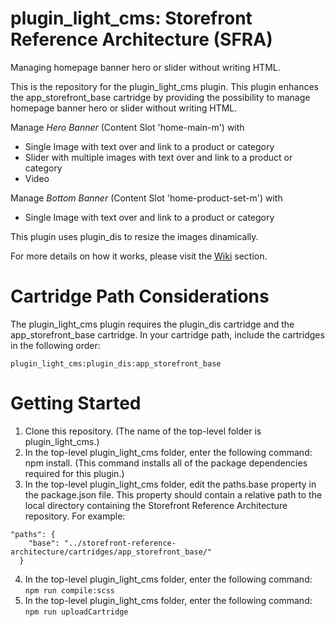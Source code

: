 # plugin_light_cms: Storefront Reference Architecture (SFRA)

Managing homepage banner hero or slider without writing HTML.

This is the repository for the plugin_light_cms plugin. This plugin enhances the app_storefront_base cartridge by providing the possibility to manage homepage banner hero or slider without writing HTML.

Manage *Hero Banner* (Content Slot 'home-main-m') with

* Single Image with text over and link to a product or category
* Slider with multiple images with text over and link to a product or category
* Video

Manage *Bottom Banner* (Content Slot 'home-product-set-m') with

* Single Image with text over and link to a product or category

This plugin uses plugin_dis to resize the images dinamically.

For more details on how it works, please visit the [Wiki](https://github.com/mmatacena/plugin_light_cms/wiki) section.

# Cartridge Path Considerations

The plugin_light_cms plugin requires the plugin_dis cartridge and the app_storefront_base cartridge. In your cartridge path, include the cartridges in the following order:

```
plugin_light_cms:plugin_dis:app_storefront_base
```

# Getting Started

1. Clone this repository. (The name of the top-level folder is plugin_light_cms.)
2. In the top-level plugin_light_cms folder, enter the following command: npm install. (This command installs all of the package dependencies required for this plugin.)
3. In the top-level plugin_light_cms folder, edit the paths.base property in the package.json file. This property should contain a relative path to the local directory containing the Storefront Reference Architecture repository. For example:
```
"paths": {
    "base": "../storefront-reference-architecture/cartridges/app_storefront_base/"
  }
```
4. In the top-level plugin_light_cms folder, enter the following command: ```npm run compile:scss```
5. In the top-level plugin_light_cms folder, enter the following command: ```npm run uploadCartridge```
